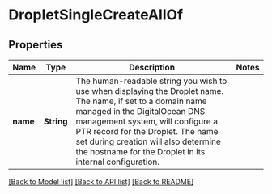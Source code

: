 # DropletSingleCreateAllOf

## Properties

Name | Type | Description | Notes
------------ | ------------- | ------------- | -------------
**name** | **String** | The human-readable string you wish to use when displaying the Droplet name. The name, if set to a domain name managed in the DigitalOcean DNS management system, will configure a PTR record for the Droplet. The name set during creation will also determine the hostname for the Droplet in its internal configuration. | 

[[Back to Model list]](../README.md#documentation-for-models) [[Back to API list]](../README.md#documentation-for-api-endpoints) [[Back to README]](../README.md)


